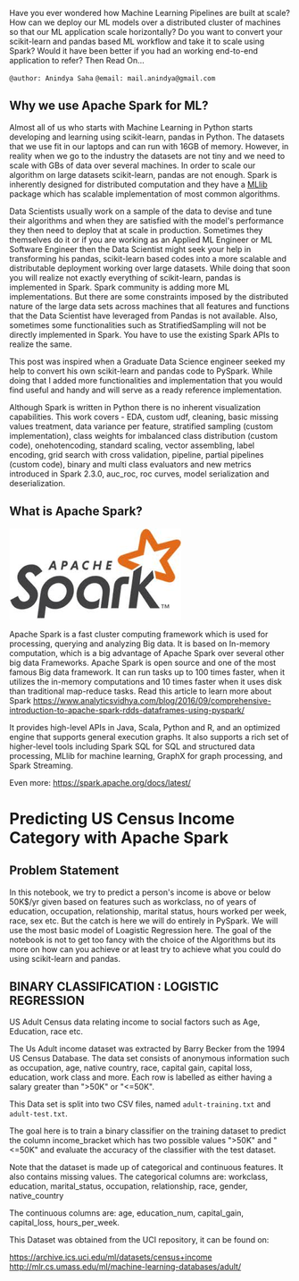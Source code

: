 
Have you ever wondered how Machine Learning Pipelines are built at scale? How can we deploy our ML models over a distributed cluster of machines so that our ML application scale horizontally? Do you want to convert your scikit-learn and pandas based ML workflow and take it to scale using Spark? Would it have been better if you had an working end-to-end application to refer? Then Read On...  

`
@author: Anindya Saha
`
`
@email: mail.anindya@gmail.com
`

## Why we use Apache Spark for ML?

Almost all of us who starts with Machine Learning in Python starts developing and learning using scikit-learn, pandas in Python. The datasets that we use fit in our laptops and can run with 16GB of memory. However, in reality when we go to the industry the datasets are not tiny and we need to scale with GBs of data over several machines. In order to scale our algorithm on large datasets scikit-learn, pandas are not enough. Spark is inherently designed for distributed computation and they have a [MLlib](https://spark.apache.org/docs/latest/ml-guide.html) package which has scalable implementation of most common algorithms. 

Data Scientists usually work on a sample of the data to devise and tune their algorithms and when they are satisfied with the model's performance they then need to deploy that at scale in production. Sometimes they themselves do it or if you are working as an Applied ML Engineer or ML Software Engineer then the Data Scientist might seek your help in transforming his pandas, scikit-learn based codes into a more scalable and distributable deployment working over large datasets. While doing that soon you will realize not exactly everything of scikit-learn, pandas is implemented in Spark. Spark community is adding more ML implementations. But there are some constraints imposed by the distributed nature of the large data sets across machines that all features and functions that the Data Scientist have leveraged from Pandas is not available. Also, sometimes some functionalities such as StratifiedSampling will not be directly implemented in Spark. You have to use the existing Spark APIs to realize the same.

This post was inspired when a Graduate Data Science engineer seeked my help to convert his own scikit-learn and pandas code to PySpark. While doing that I added more functionalities and implementation that you would find useful and handy and will serve as a ready reference implementation. 

Although Spark is written in Python there is no inherent visualization capabilities. This work covers - EDA, custom udf, cleaning, basic missing values treatment, data variance per feature, stratified sampling (custom implementation), class weights for imbalanced class distribution (custom code), onehotencoding, standard scaling, vector assembling, label encoding, grid search with cross validation, pipeline, partial pipelines (custom code), binary and multi class evaluators and new metrics introduced in Spark 2.3.0, auc_roc, roc curves, model serialization and deserialization.

## What is Apache Spark?

![](assets/spark.jpeg)

Apache Spark is a fast cluster computing framework which is used for processing, querying and analyzing Big data. It is based on In-memory computation, which is a big advantage of Apache Spark over several other big data Frameworks. Apache Spark is open source and one of the most famous Big data framework. It can run tasks up to 100 times faster, when it utilizes the in-memory computations and 10 times faster when it uses disk than traditional map-reduce tasks. Read this article to learn more about Spark
https://www.analyticsvidhya.com/blog/2016/09/comprehensive-introduction-to-apache-spark-rdds-dataframes-using-pyspark/

It provides high-level APIs in Java, Scala, Python and R, and an optimized engine that supports general execution graphs. It also supports a rich set of higher-level tools including Spark SQL for SQL and structured data processing, MLlib for machine learning, GraphX for graph processing, and Spark Streaming.

Even more: https://spark.apache.org/docs/latest/

# Predicting US Census Income Category with Apache Spark


## Problem Statement

In this notebook, we try to predict a person's income is above or below 50K$/yr given based on features such as workclass, no of years of education, occupation, relationship, marital status, hours worked per week, race, sex etc. But the catch is here we will do entirely in PySpark. We will use the most basic model of Loagistic Regression here. The goal of the notebook is not to get too fancy with the choice of the Algorithms but its more on how can you achieve or at least try to achieve what you could do using scikit-learn and pandas.

## BINARY CLASSIFICATION : LOGISTIC REGRESSION

US Adult Census data relating income to social factors such as Age, Education, race etc.

The Us Adult income dataset was extracted by Barry Becker from the 1994 US Census Database. The data set consists of anonymous information such as occupation, age, native country, race, capital gain, capital loss, education, work class and more. Each row is labelled as either having a salary greater than ">50K" or "<=50K".

This Data set is split into two CSV files, named `adult-training.txt` and `adult-test.txt`.

The goal here is to train a binary classifier on the training dataset to predict the column income_bracket which has two possible values ">50K" and "<=50K" and evaluate the accuracy of the classifier with the test dataset.

Note that the dataset is made up of categorical and continuous features. It also contains missing values. The categorical columns are: workclass, education, marital_status, occupation, relationship, race, gender, native_country

The continuous columns are: age, education_num, capital_gain, capital_loss, hours_per_week.

This Dataset was obtained from the UCI repository, it can be found on:

https://archive.ics.uci.edu/ml/datasets/census+income  
http://mlr.cs.umass.edu/ml/machine-learning-databases/adult/
